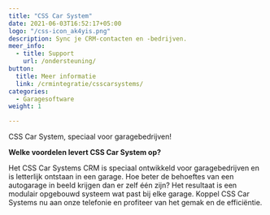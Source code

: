 ```yaml
---
title: "CSS Car System"
date: 2021-06-03T16:52:17+05:00
logo: "/css-icon_ak4yis.png"
description: Sync je CRM-contacten en -bedrijven.
meer_info:
  - title: Support
    url: /ondersteuning/
button:
  title: Meer informatie
  link: /crmintegratie/csscarsystems/
categories:
  - Garagesoftware
weight: 1

---
```


CSS Car System, speciaal voor garagebedrijven!

**Welke voordelen levert CSS Car System op?**

Het CSS Car Systems CRM is speciaal ontwikkeld voor garagebedrijven en is letterlijk ontstaan in een garage. Hoe beter de behoeftes van een autogarage in beeld krijgen dan er zelf één zijn? Het resultaat is een modulair opgebouwd systeem wat past bij elke garage. Koppel CSS Car Systems nu aan onze telefonie en profiteer van het gemak en de efficiëntie.
